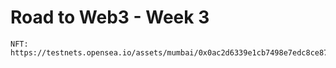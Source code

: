 # Road to Web3 - Week 3

```
NFT: https://testnets.opensea.io/assets/mumbai/0x0ac2d6339e1cb7498e7edc8ce87a65b845925a28/1
```
